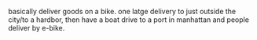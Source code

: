 basically deliver goods on a bike. one latge delivery to just outside the city/to a hardbor, then have a boat drive to a port in manhattan and people deliver by e-bike.